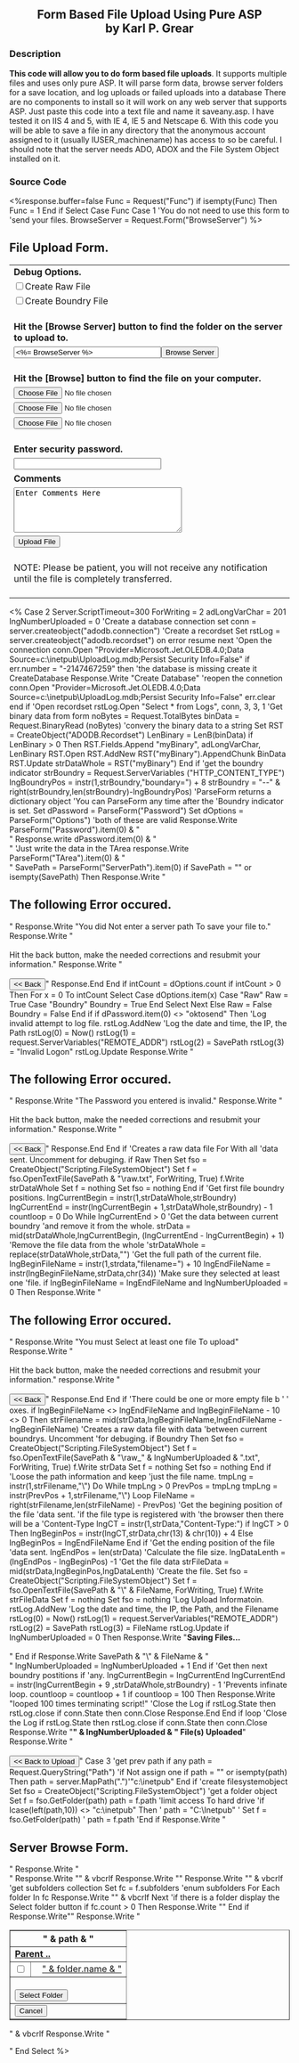 ﻿<div align="center">

## Form Based File Upload Using Pure ASP<br/>by Karl P. Grear

</div>

### Description

<b>This code will allow you to do form based file uploads</b>. It supports multiple files and uses only pure ASP. It will parse form data, browse server folders for a save location, and log uploads or failed uploads into a database There are no components to install so it will work on any web server that supports ASP. Just paste this code into a text file and name it saveany.asp. I have tested it on IIS 4 and 5, with IE 4, IE 5 and Netscape 6. With this code you will be able to save a file in any directory that the anonymous account assigned to it (usually IUSER_machinename) has access to so be careful. I should note that the server needs ADO, ADOX and the File System Object installed on it.

### Source Code

<%response.buffer=false
  Func = Request("Func")
  if isempty(Func) Then
  	Func = 1
  End if
  Select Case Func
  Case 1
  'You do not need to use this form to
  'send your files.
  BrowseServer = Request.Form("BrowseServer")
  %>
  <H2>File Upload Form.</H2>
  	<TABLE>
  		<FORM ENCTYPE="multipart/form-data" ACTION="saveany.asp?func=2" METHOD=POST id=form1 name=form1>
  		<TR><TD><STRONG>Debug Options.</STRONG><BR></TD></TR>
  	<TR><TD><INPUT NAME=Options TYPE=CheckBox Value='Raw'>Create Raw File<BR></TD></TR>
  		<TR><TD><INPUT NAME=Options TYPE=CheckBox Value='Boundry'>Create Boundry File<BR><BR></TD></TR>
  		<TR><TD><STRONG>Hit the [Browse Server] button to find the folder on the server to upload to.</STRONG><BR></TD></TR>
  		<TR><TD><INPUT NAME=ServerPath SIZE=30 TYPE=Text value='<%= BrowseServer %>'><INPUT type=button value="Browse Server" onclick="document.location='saveany.asp?func=3'" id=button1 name=button1><BR><BR></TD></TR>
  		<TR><TD><STRONG>Hit the [Browse] button to find the file on your computer.</STRONG><BR></TD></TR>
  		<TR><TD><INPUT NAME=File1 SIZE=30 TYPE=file><BR></TD></TR>
  		<TR><TD><INPUT NAME=File2 SIZE=30 TYPE=file><BR></TD></TR>
  		<TR><TD><INPUT NAME=File3 SIZE=30 TYPE=file><BR><BR></TD></TR>
  		<TR><TD><STRONG>Enter security password.<STRONG><BR></TD></TR>
  		<TR><TD><INPUT NAME=Password SIZE=30 TYPE=Text><BR></TD></TR>
  		<TR><TD><STRONG>Comments<STRONG><BR></TD></TR>
  		<TR><TD><textarea name=TArea cols=35 rows=5>Enter Comments Here</textarea><BR></TD></TR>
  		<TR><TD align=left><INPUT name=submit type="submit" value="Upload File"><BR><BR></TD></TR>
  		<TR><TD>NOTE: Please be patient, you will not receive any notification until the file is completely transferred.<BR><BR></TD></TR>
  		</FORM>
  	</TABLE>
  <%
  Case 2
  Server.ScriptTimeout=300
  ForWriting = 2
  	adLongVarChar = 201
  	lngNumberUploaded = 0
  'Create a database connection
  	set conn = server.createobject("adodb.connection")
  'Create a recordset
		Set rstLog = server.createobject("adodb.recordset")
		on error resume next
	'Open the connection
		conn.Open "Provider=Microsoft.Jet.OLEDB.4.0;Data Source=c:\inetpub\UploadLog.mdb;Persist Security Info=False"
		if err.number = "-2147467259" then
			'the database is missing create it
			CreateDatabase
			Response.Write "Create Database"
			'reopen the connetion
			conn.Open "Provider=Microsoft.Jet.OLEDB.4.0;Data Source=c:\inetpub\UploadLog.mdb;Persist Security Info=False"
			err.clear
		end if
	'Open recordset
		rstLog.Open "Select * from Logs", conn, 3, 3, 1
  'Get binary data from form
  	noBytes = Request.TotalBytes
  	binData = Request.BinaryRead (noBytes)
  'convery the binary data to a string
  	Set RST = CreateObject("ADODB.Recordset")
  	LenBinary = LenB(binData)
  	if LenBinary > 0 Then
  		RST.Fields.Append "myBinary", adLongVarChar, LenBinary
  		RST.Open
  			RST.AddNew
  				RST("myBinary").AppendChunk BinData
  			RST.Update
  		strDataWhole = RST("myBinary")
  	End if
  	'get the boundry indicator
  		strBoundry = Request.ServerVariables ("HTTP_CONTENT_TYPE")
  		lngBoundryPos = instr(1,strBoundry,"boundary=") + 8
  		strBoundry = "--" & right(strBoundry,len(strBoundry)-lngBoundryPos)
  	'ParseForm returns a dictionary object
  	'You can ParseForm any time after the
  	'Boundry indicator is set.
  	Set dPassword = ParseForm("Password")
  	Set dOptions = ParseForm("Options")
  		'both of these are valid
  		Response.Write ParseForm("Password").item(0) & "<BR>"
  		Response.write dPassword.item(0) & "<BR>"
  		'Just write the data in the TArea
  		response.Write ParseForm("TArea").item(0) & "<br>"
  		SavePath = ParseForm("ServerPath").item(0)
  		if SavePath = "" or isempty(SavePath) Then
  			Response.Write "<H2> The following Error occured.</H2>"
  		Response.Write "You did Not enter a server path To save your file to."
  		Response.Write "<BR><BR>Hit the back button, make the needed corrections and resubmit your information."
  		Response.Write "<BR><BR><INPUT type='button' onclick='history.go(-1)' value='<< Back' id='button'1 name='button'1>"
  		Response.End
  		End if
  		intCount = dOptions.count
  		if intCount > 0 Then
  			For x = 0 To intCount
  				Select Case dOptions.item(x)
  					Case "Raw"
  						Raw = True
  					Case "Boundry"
  						Boundry = True
  				End Select
  			Next
  		Else
  			Raw = False
  			Boundry = False
  		End if
  		if dPassword.item(0) <> "oktosend" Then
  		'Log invalid attempt to log file.
  			rstLog.AddNew
  		'Log the date and time, the IP, the Path
  			rstLog(0) = Now()
  			rstLog(1) = request.ServerVariables("REMOTE_ADDR")
  			rstLog(2) = SavePath
  			rstLog(3) = "Invalid Logon"
  			rstLog.Update
  			Response.Write "<H2> The following Error occured.</H2>"
  			Response.Write "The Password you entered is invalid."
  			Response.Write "<BR><BR>Hit the back button, make the needed corrections and resubmit your information."
  			Response.Write "<BR><BR><INPUT type='button' onclick='history.go(-1)' value='<< Back' id='button'1 name='button'1>"
  			Response.End
  		End if
  	'Creates a raw data file For With all
  'data sent. Uncomment for debuging.
  		if Raw Then
  		Set fso = CreateObject("Scripting.FileSystemObject")
  			Set f = fso.OpenTextFile(SavePath & "\raw.txt", ForWriting, True)
  			f.Write strDataWhole
  		Set f = nothing
  		Set fso = nothing
  		End if
  'Get first file boundry positions.
  lngCurrentBegin = instr(1,strDataWhole,strBoundry)
  lngCurrentEnd = instr(lngCurrentBegin + 1,strDataWhole,strBoundry) - 1
  countloop = 0
  Do While lngCurrentEnd > 0
  'Get the data between current boundry
  'and remove it from the whole.
  strData = mid(strDataWhole,lngCurrentBegin, (lngCurrentEnd - lngCurrentBegin) + 1)
  'Remove the file data from the whole
  		'strDataWhole = replace(strDataWhole,strData,"")
  'Get the full path of the current file.
  	lngBeginFileName = instr(1,strdata,"filename=") + 10
  	lngEndFileName = instr(lngBeginFileName,strData,chr(34))
  'Make sure they selected at least one
  'file.
  	if lngBeginFileName = lngEndFileName and lngNumberUploaded = 0 Then
  			Response.Write "<H2> The following Error occured.</H2>"
  			Response.Write "You must Select at least one file To upload"
  			Response.Write "<BR><BR>Hit the back button, make the needed corrections and resubmit your information."
  			response.Write "<BR><BR><INPUT type='button' onclick='history.go(-1)' value='<< Back' id='button'1 name='button'1>"
  			Response.End
  	End if
  'There could be one or more empty file b
  '
  ' oxes.
  	if lngBeginFileName <> lngEndFileName and lngBeginFileName - 10 <> 0 Then
  		strFilename = mid(strData,lngBeginFileName,lngEndFileName - lngBeginFileName)
  'Creates a raw data file with data
  'between current boundrys. Uncomment
  'for debuging.
  		if Boundry Then
  		Set fso = CreateObject("Scripting.FileSystemObject")
  		Set f = fso.OpenTextFile(SavePath & "\raw_" & lngNumberUploaded & ".txt", ForWriting, True)
  			f.Write strData
  		Set f = nothing
  		Set fso = nothing
  		End if
  'Loose the path information and keep
  'just the file name.
  		tmpLng = instr(1,strFilename,"\")
  		Do While tmpLng > 0
  			PrevPos = tmpLng
  			tmpLng = instr(PrevPos + 1,strFilename,"\")
  		Loop
  		FileName = right(strFilename,len(strFileName) - PrevPos)
  'Get the begining position of the file
  'data sent.
  'if the file type is registered with
  'the browser then there will be a
  'Content-Type
  		lngCT = instr(1,strData,"Content-Type:")
  		if lngCT > 0 Then
  			lngBeginPos = instr(lngCT,strData,chr(13) & chr(10)) + 4
  		Else
  			lngBeginPos = lngEndFileName
  		End if
  'Get the ending position of the file
  'data sent.
  		lngEndPos = len(strData)
  'Calculate the file size.
  		lngDataLenth = (lngEndPos - lngBeginPos) -1
  'Get the file data
  		strFileData = mid(strData,lngBeginPos,lngDataLenth)
  'Create the file.
  		Set fso = CreateObject("Scripting.FileSystemObject")
  		Set f = fso.OpenTextFile(SavePath & "\" & FileName, ForWriting, True)
  		f.Write strFileData
  		Set f = nothing
  		Set fso = nothing
  		'Log Upload Informatoin.
  			rstLog.AddNew
  			'Log the date and time, the IP, the Path, and the Filename
  				rstLog(0) = Now()
  				rstLog(1) = request.ServerVariables("REMOTE_ADDR")
  				rstLog(2) = SavePath
  				rstLog(3) = FileName
  			rstLog.Update
  			if lngNumberUploaded = 0 Then
  				Response.Write "<STRONG>Saving Files...</STRONG><BR><BR>"
  			End if
  		Response.Write SavePath & "\" & FileName & "<BR>"
  		lngNumberUploaded = lngNumberUploaded + 1
  	End if
  'Get then next boundry postitions if
  'any.
  	lngCurrentBegin = lngCurrentEnd
  	lngCurrentEnd = instr(lngCurrentBegin + 9 ,strDataWhole,strBoundry) - 1
  	'Prevents infinate loop.
  		countloop = countloop + 1
  		if countloop = 100 Then
  			Response.Write "looped 100 times terminating script!"
  			'Close the Log
  			if rstLog.State then rstLog.close
  			if conn.State then conn.Close
  			Response.End
  		End if
  loop
  	'Close the Log
  		if rstLog.State then rstLog.close
  		if conn.State then conn.Close
  		Response.Write "<STRONG>" & lngNumberUploaded & " File(s) Uploaded</STRONG>"
  		Response.Write "<BR><BR><INPUT type='button' onclick='document.location=" & chr(34) & "saveany.asp" & chr(34) & "' value='<< Back to Upload' id='button'1 name='button'1>"
  	Case 3
  		'get prev path if any
  		path = Request.QueryString("Path")
  		'if Not assign one
  		if path = "" or isempty(path) Then
  			path = server.MapPath(".")'"c:\inetpub"
  		End if
  		'create filesystemobject
  		Set fso = CreateObject("Scripting.FileSystemObject")
  		'get a folder object
  		Set f = fso.GetFolder(path)
  		path = f.path
  		'limit access To hard drive
  		'if lcase(left(path,10)) <> "c:\inetpub" Then
  		'	path = "C:\Inetpub"
  		'	Set f = fso.GetFolder(path)
  		'	path = f.path
  		'End if
  		Response.Write "<H2>Server Browse Form.</H2>"
  		Response.Write "<FORM ACTION='saveany.asp?func=1' METHOD=POST>"
  		Response.Write "<TABLE width=400 border=1 cellpadding=0 cellspacing=1>" & vbcrlf
  		Response.Write "<TR><TH colspan=2>" & path & "</TH></TR>"
  		Response.Write "<TR><TD colspan=2 align=left><A href='saveany.asp?func=3&path=" & path & "\..'><STRONG>Parent ..</STRONG></A></TD></TR>" & vbcrlf
  		'get subfolders collection
  		Set fc = f.subfolders
  		'enum subfolders
  		For Each folder In fc
  			Response.Write "<TR><TD align=left><INPUT NAME=BrowseServer TYPE=CheckBox Value='" & folder.path & "'></TD><TD style='padding-left: 20px;' align=left><A href='saveany.asp?func=3&path=" & folder.path & "'>" & folder.name & "</A></TD></TR>" & vbcrlf
  		Next
  		'if there is a folder display the Select folder button
  			if fc.count > 0 Then
  				Response.Write "<TR><TD align=left colspan=2><BR><INPUT name=submit type='submit' value='Select Folder'></TD></TR>"
  			End if
  			Response.Write"<TR><TD colspan=2><INPUT name=cancel type='Button' value='Cancel' onclick=document.location='saveany.asp?func=1'></TD></TR>"
  		Response.Write "</TABLE>" & vbcrlf
  		Response.Write "</FORM>"
  End Select
  %>
  </BODY>
  </HTML>
  <SCRIPT LANGUAGE=vbscript RUNAT=Server>
  	function ParseForm(strFieldName)
  		Set strFormData = CreateObject("Scripting.Dictionary")
  		lngCount = -1
  		'Try To find the Field
  		lngNamePos = instr(1,strDataWhole,"name=" & chr(34) & strFieldName & chr(34))
  		'Parse through data In search of fields
  			Do While lngNamePos <> 0
  				lngCount = lngCount + 1
  				lngBeginFieldData = instr(lngNamePos,strDataWhole,vbcrlf & vbcrlf)+4
  				lngEndFieldData = instr(lngBeginFieldData,strDataWhole,strBoundry)-2
  				strFormData.Add lngCount, mid(strDataWhole,lngBeginFieldData,lngEndFieldData-lngBeginFieldData)
  				lngNamePos = instr(lngEndFieldData,strDataWhole,"name=" & chr(34) & strFieldName & chr(34))
  			Loop
  			Set ParseForm = strFormData
  	End function
  	function CreateDatabase
			'on error goto 0
  	'create an instance of a catalog(Database)
  		set cat = server.createobject("ADOX.Catalog")
  	'create the catalog
			cat.Create ("Provider='Microsoft.Jet.OLEDB.4.0';Data Source='c:\inetpub\UploadLog.mdb'")
			set connNew = cat.ActiveConnection
			connNew.CursorLocation = 3
		'get the Connection and add a Table and the following fields
			connNew.execute "Create Table [Logs]"
			connNew.execute "Alter Table [Logs] Add Column [DateTimeStamp] DATETIME"
			connNew.execute "Alter Table [Logs] Add Column [IP Address] TEXT(15)"
			connNew.execute "Alter Table [Logs] Add Column [Path] TEXT(100)"
			connNew.execute "Alter Table [Logs] Add Column [File] TEXT(100)"
			connNew.execute "Alter Table [Logs] Add Column [Notes] MEMO"
		'clean up
			connNew.close
			set connNew = nothing
			set cat = nothing
  	end function
  </SCRIPT>

